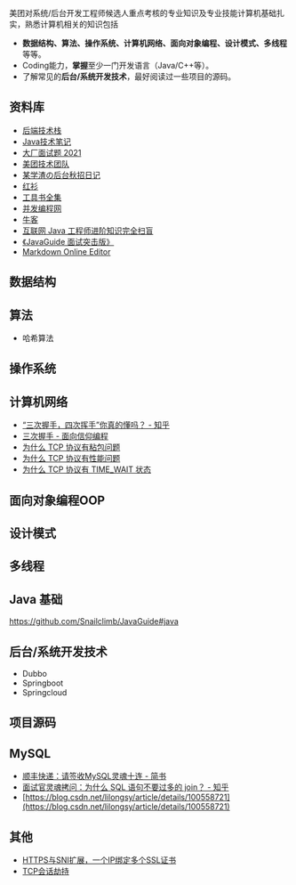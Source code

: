 美团对系统/后台开发工程师候选人重点考核的专业知识及专业技能计算机基础扎实，熟悉计算机相关的知识包括
- **数据结构、算法、操作系统、计算机网络、面向对象编程、设计模式、多线程**等等。
- Coding能力，**掌握**至少一门开发语言（Java/C++等）。
- 了解常见的**后台/系统开发技术**，最好阅读过一些项目的源码。

## 资料库
- [后端技术栈](https://github.com/linw7/Skill-Tree)
- [Java技术笔记](https://github.com/CyC2018/CS-Notes)
- [大厂面试题 2021](https://github.com/0voice/interview_internal_reference/blob/master/README.md)
- [美团技术团队](https://tech.meituan.com/2020/03/26/meituan-tech-corporate-recruitment.html)
- [某学渣の后台秋招日记](https://zhuanlan.zhihu.com/p/237740524?utm_source=wechat_session&utm_medium=social&s_r=0)
- [红衫](https://github.com/scdt-china/interview-assignments)
- [工具书全集](https://github.com/EbookFoundation/free-programming-books/blob/master/books/free-programming-books-zh.md)
- [并发编程网](http://ifeve.com/)
- [牛客](https://www.nowcoder.com/)
- [互联网 Java 工程师进阶知识完全扫盲](https://github.com/doocs/advanced-java)
- [《JavaGuide 面试突击版》](https://github.com/Snailclimb/JavaGuide)
- [Markdown Online Editor](https://dillinger.io/)

## 数据结构
## 算法
- 哈希算法
## 操作系统
## 计算机网络
- [“三次握手，四次挥手”你真的懂吗？ - 知乎](https://zhuanlan.zhihu.com/p/53374516)
- [三次握手 - 面向信仰编程](https://draveness.me/tags/%E4%B8%89%E6%AC%A1%E6%8F%A1%E6%89%8B)
- [为什么 TCP 协议有粘包问题](https://draveness.me/whys-the-design-tcp-message-frame/)
- [为什么 TCP 协议有性能问题](https://draveness.me/whys-the-design-tcp-performance/)
- [为什么 TCP 协议有 TIME_WAIT 状态](https://draveness.me/whys-the-design-tcp-time-wait/)
## 面向对象编程OOP
## 设计模式
## 多线程

## Java 基础
https://github.com/Snailclimb/JavaGuide#java
## 后台/系统开发技术
- Dubbo
- Springboot
- Springcloud
## 项目源码
## MySQL
- [顺丰快递：请签收MySQL灵魂十连 - 简书](https://www.jianshu.com/p/7193a037b4da)
- [面试官灵魂拷问：为什么 SQL 语句不要过多的 join？ - 知乎](https://zhuanlan.zhihu.com/p/338373021?utm_source=wechat_session&utm_medium=social&utm_oi=43355929051136&wechatShare=1&s_r=0)
- [https://blog.csdn.net/lilongsy/article/details/100558721](https://blog.csdn.net/lilongsy/article/details/100558721)
## 其他
- [HTTPS与SNI扩展，一个IP绑定多个SSL证书](https://www.ert7.com/service/knowledge/3999.html)
- [TCP会话劫持](https://mp.weixin.qq.com/s/U0tEoK7w5SRmBpjZM8fsXA)
